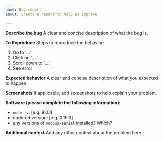 ```yaml
---
name: Bug report
about: Create a report to help us improve

---
```


**Describe the bug**
A clear and concise description of what the bug is.

**To Reproduce**
Steps to reproduce the behavior:
1. Go to '...'
2. Click on '....'
3. Scroll down to '....'
4. See error

**Expected behavior**
A clear and concise description of what you expected to happen.

**Screenshots**
If applicable, add screenshots to help explain your problem.

**Software (please complete the following information):**
 - `node -v`: [e.g. 8.0.1]
 - nodered version: [e.g. 0.19.3]
 - any versions of `modbus-serial` installed? Which?

**Additional context**
Add any other context about the problem here.

